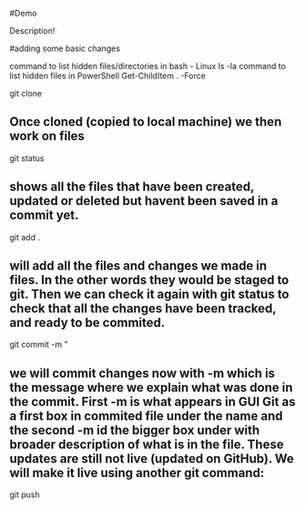 #Demo

Description!

#adding some basic changes

command to list hidden files/directories in bash - Linux ls -la
command to list hidden files in PowerShell Get-ChildItem . -Force

git clone
## Once cloned (copied to local machine) we then work on files 
git status
## shows all the files that have been created, updated or deleted but havent been saved in a commit yet.
git add .
## will add all the files and changes we made in files. In the other words they would be staged to git. Then we can check it again with git status to check that all the changes have been tracked, and ready to be commited.
git commit -m "
## we will commit changes now with -m which is the message where we explain what was done in the commit. First -m is what appears in GUI Git as a first box in commited file under the name and the second -m id the bigger box under with broader description of what is in the file. These updates are still not live (updated on GitHub). We will make it live using another git command:
git push
